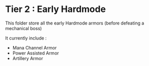 # Tier 2 : Early Hardmode

This folder store all the early Hardmode armors (before defeating a mechanical boss)

It currently include :
- Mana Channel Armor
- Power Assisted Armor
- Artillery Armor
